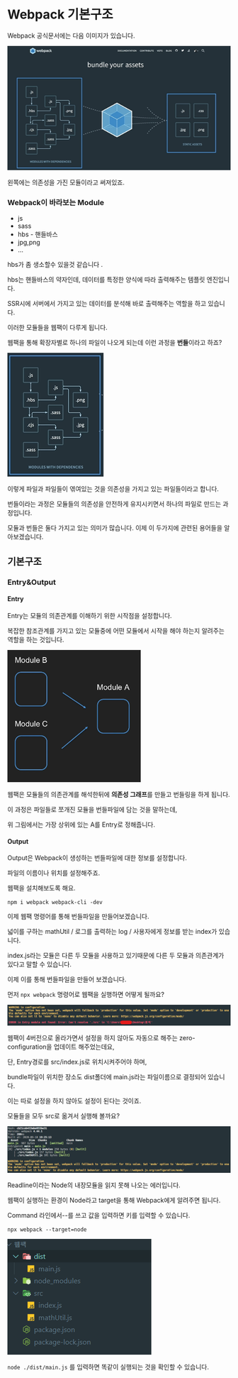 # Webpack 기본구조

Webpack 공식문서에는 다음 이미지가 있습니다.

![](.gitbook/assets/image%20%2813%29.png)

왼쪽에는 의존성을 가진 모듈이라고 써져있죠. 

### Webpack이 바라보는 Module

* js
* sass
* hbs - 핸들바스 
* jpg,png
* ...

hbs가 좀 생소할수 있을것 같습니다 . 

hbs는 핸들바스의 약자인데, 데이터를 특정한 양식에 따라 출력해주는 템플릿 엔진입니다. 

SSR시에 서버에서 가지고 있는 데이터를 분석해 바로 출력해주는 역할을 하고 있습니다. 

이러한 모듈들을 웹팩이 다루게 됩니다. 

웹팩을 통해 확장자별로 하나의 파일이 나오게 되는데 이런 과정을 **번들**이라고 하죠? 

![&#xC774; &#xADF8;&#xB9BC;&#xC744; &#xBCF4;&#xBA74; &#xD30C;&#xC77C;&#xB4E4;&#xC774; &#xC11C;&#xB85C;&#xB97C; &#xBC14;&#xB77C;&#xBCF4;&#xACE0; &#xC788;&#xC2B5;&#xB2C8;&#xB2E4;. ](.gitbook/assets/image%20%283%29.png)

이렇게 파일과 파일들이 엮여있는 것을 의존성을 가지고 있는 파일들이라고 합니다. 

번들이라는 과정은 모듈들의 의존성을 안전하게 유지시키면서 하나의 파일로 만드는 과정입니다. 

모듈과 번들은 둘다 가지고 있는 의미가 많습니다. 이제 이 두가지에 관련된 용어들을 알아보겠습니다. 

## 기본구조

### Entry&Output

#### Entry

Entry는 모듈의 의존관계를 이해하기 위한 시작점을 설정합니다. 

복잡한 참조관계를 가지고 있는 모듈중에 어떤 모듈에서 시작을 해야 하는지 알려주는 역할을 하는 것입니다. 

![&#xBAA8;&#xB4C8;A&#xB294; B,C&#xC758; &#xAE30;&#xB2A5;&#xC744; &#xCC38;&#xC870;&#xD558;&#xACE0; &#xC788;&#xC2B5;&#xB2C8;&#xB2E4;.](.gitbook/assets/image%20%2819%29.png)

웹팩은 모듈들의 의존관계를 해석한뒤에 **의존성 그래프**를 만들고 번들링을 하게 됩니다.

이 과정은 파일들로 쪼개진 모듈을 번들파일에 담는 것을 말하는데, 

위 그림에서는 가장 상위에 있는 A를 Entry로 정해줍니다. 

#### Output

Output은 Webpack이 생성하는 번들파일에 대한 정보를 설정합니다. 

파일의 이름이나 위치를 설정해주죠. 



웹팩을 설치해보도록 해요. 

```text
npm i webpack webpack-cli -dev
```

이제 웹팩 명령어를 통해 번들파일을 만들어보겠습니다. 

넓이를 구하는 mathUtil / 로그를 출력하는 log / 사용자에게 정보를 받는 index가 있습니다. 

index.js라는 모듈은 다른 두 모듈을 사용하고 있기때문에 다른 두 모듈과 의존관계가 있다고 말할 수 있습니다. 

이제 이를 통해 번들파일을 만들어 보겠습니다. 

먼저 `npx webpack` 명령어로 웹팩을 실행하면 어떻게 될까요? 

![Entry&#xC640; Output&#xC744; &#xC124;&#xC815;&#xD558;&#xC9C0; &#xC54A;&#xC558;&#xB2E4;&#xACE0; &#xC5D0;&#xB7EC;&#xAC00; &#xCD9C;&#xB825;&#xB429;&#xB2C8;&#xB2E4;. ](.gitbook/assets/image%20%2815%29.png)

웹팩이 4버전으로 올라가면서 설정을 하지 않아도 자동으로 해주는 zero-configuration을 업데이트 해주었는데요, 

 단, Entry경로를 src/index.js로 위치시켜주어야 하며, 

bundle파일이 위치한 장소도 dist폴더에 main.js라는 파일이름으로 결정되어 있습니다. 

이는 따로 설정을 하지 않아도 설정이 된다는 것이죠. 

모듈들을 모두 src로 옮겨서 실행해 볼까요? 

![&#xC774;&#xBC88;&#xC5D0;&#xB294; &#xC5D0;&#xB7EC;&#xC758; &#xB0B4;&#xC6A9;&#xC774; &#xC870;&#xAE08; &#xBC14;&#xB00C;&#xC5C8;&#xC2B5;&#xB2C8;&#xB2E4;. ](.gitbook/assets/image%20%2824%29.png)

Readline이라는 Node의 내장모듈을 읽지 못해 나오는 에러입니다. 

웹팩이 실행하는 환경이 Node라고 target을 통해 Webpack에게 알려주면 됩니다. 

Command 라인에서--를 쓰고 값을 입력하면 키를 입력할 수 있습니다. 

```text
npx webpack --target=node
```

![&#xC790; dist&#xC5D0; main.js&#xD30C;&#xC77C;&#xC774; &#xC0DD;&#xC131;&#xB418;&#xC5C8;&#xC2B5;&#xB2C8;&#xB2E4;. ](.gitbook/assets/image%20%2817%29.png)

`node ./dist/main.js` 를 입력하면 똑같이 실행되는 것을 확인할 수 있습니다.



